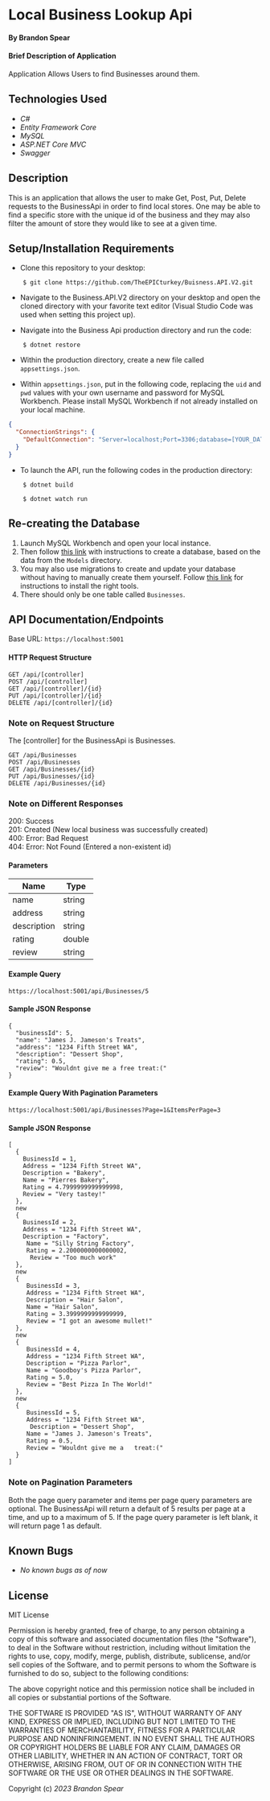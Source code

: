 # Local Business Lookup Api

#### By Brandon Spear

#### Brief Description of Application

Application Allows Users to find Businesses around them.

## Technologies Used

- _C#_
- _Entity Framework Core_
- _MySQL_
- _ASP.NET Core MVC_
- _Swagger_

## Description

This is an application that allows the user to make Get, Post, Put, Delete requests to the BusinessApi in order to find local stores. One may be able to find a specific store with the unique id of the business and they may also filter the amount of store they would like to see at a given time.

## Setup/Installation Requirements

- Clone this repository to your desktop:

```
    $ git clone https://github.com/TheEPICturkey/Buisness.API.V2.git
```

- Navigate to the Business.API.V2 directory on your desktop and open the cloned directory with your favorite text editor (Visual Studio Code was used when setting this project up).

- Navigate into the Business Api production directory and run the code:

```
    $ dotnet restore
```

- Within the production directory, create a new file called `appsettings.json`.

- Within `appsettings.json`, put in the following code, replacing the `uid` and `pwd` values with your own username and password for MySQL Workbench. Please install MySQL Workbench if not already installed on your local machine.

```json
{
  "ConnectionStrings": {
    "DefaultConnection": "Server=localhost;Port=3306;database=[YOUR_DATABASE_NAME];uid=[YOUR_ID];pwd=[YOUR_PASSWORD];"
  }
}
```

- To launch the API, run the following codes in the production directory:

```
    $ dotnet build
```

```
    $ dotnet watch run
```

## Re-creating the Database

1. Launch MySQL Workbench and open your local instance.
2. Then follow [this link](https://www.learnhowtoprogram.com/c-and-net-part-time/database-basics/introduction-to-mysql-workbench-creating-a-database) with instructions to create a database, based on the data from the `Models` directory.
3. You may also use migrations to create and update your database without having to manually create them yourself. Follow [this link](https://www.learnhowtoprogram.com/c-and-net-part-time/many-to-many-relationships/code-first-development-and-migrations) for instructions to install the right tools.
4. There should only be one table called `Businesses`.

## API Documentation/Endpoints

Base URL: `https://localhost:5001`

#### HTTP Request Structure

```
GET /api/[controller]
POST /api/[controller]
GET /api/[controller]/{id}
PUT /api/[controller]/{id}
DELETE /api/[controller]/{id}
```

### Note on Request Structure

The [controller] for the BusinessApi is Businesses.

```
GET /api/Businesses
POST /api/Businesses
GET /api/Businesses/{id}
PUT /api/Businesses/{id}
DELETE /api/Businesses/{id}
```

### Note on Different Responses

200: Success<br>
201: Created (New local business was successfully created)<br>
400: Error: Bad Request<br>
404: Error: Not Found (Entered a non-existent id)<br>

#### Parameters

| Name        | Type   |
| ----------- | ------ |
| name        | string |
| address     | string |
| description | string |
| rating      | double |
| review      | string |

#### Example Query

```
https://localhost:5001/api/Businesses/5
```

#### Sample JSON Response

```
{
  "businessId": 5,
  "name": "James J. Jameson's Treats",
  "address": "1234 Fifth Street WA",
  "description": "Dessert Shop",
  "rating": 0.5,
  "review": "Wouldnt give me a free treat:("
}
```

#### Example Query With Pagination Parameters

```
https://localhost:5001/api/Businesses?Page=1&ItemsPerPage=3
```

#### Sample JSON Response

```
[
  {
    BusinessId = 1,
    Address = "1234 Fifth Street WA",
    Description = "Bakery",
    Name = "Pierres Bakery",
    Rating = 4.7999999999999998,
    Review = "Very tastey!"
  },
  new
  {
    BusinessId = 2,
    Address = "1234 Fifth Street WA",
    Description = "Factory",
     Name = "Silly String Factory",
     Rating = 2.2000000000000002,
      Review = "Too much work"
  },
  new    
  {
     BusinessId = 3,
     Address = "1234 Fifth Street WA",
     Description = "Hair Salon",
     Name = "Hair Salon",
     Rating = 3.3999999999999999,
     Review = "I got an awesome mullet!"
  },
  new
  {
     BusinessId = 4,
     Address = "1234 Fifth Street WA",
     Description = "Pizza Parlor",
     Name = "Goodboy's Pizza Parlor",
     Rating = 5.0,
     Review = "Best Pizza In The World!"
  },
  new
  {
     BusinessId = 5,
     Address = "1234 Fifth Street WA",
      Description = "Dessert Shop",
     Name = "James J. Jameson's Treats",
     Rating = 0.5,
     Review = "Wouldnt give me a   treat:("
  }
]
```

### Note on Pagination Parameters

Both the page query parameter and items per page query parameters are optional. The BusinessApi will return a default of 5 results per page at a time, and up to a maximum of 5. If the page query parameter is left blank, it will return page 1 as default.

## Known Bugs

- _No known bugs as of now_

## License

MIT License

Permission is hereby granted, free of charge, to any person obtaining a copy
of this software and associated documentation files (the "Software"), to deal
in the Software without restriction, including without limitation the rights
to use, copy, modify, merge, publish, distribute, sublicense, and/or sell
copies of the Software, and to permit persons to whom the Software is
furnished to do so, subject to the following conditions:

The above copyright notice and this permission notice shall be included in all
copies or substantial portions of the Software.

THE SOFTWARE IS PROVIDED "AS IS", WITHOUT WARRANTY OF ANY KIND, EXPRESS OR
IMPLIED, INCLUDING BUT NOT LIMITED TO THE WARRANTIES OF MERCHANTABILITY,
FITNESS FOR A PARTICULAR PURPOSE AND NONINFRINGEMENT. IN NO EVENT SHALL THE
AUTHORS OR COPYRIGHT HOLDERS BE LIABLE FOR ANY CLAIM, DAMAGES OR OTHER
LIABILITY, WHETHER IN AN ACTION OF CONTRACT, TORT OR OTHERWISE, ARISING FROM,
OUT OF OR IN CONNECTION WITH THE SOFTWARE OR THE USE OR OTHER DEALINGS IN THE
SOFTWARE.

Copyright (c) _2023_ _Brandon Spear_
